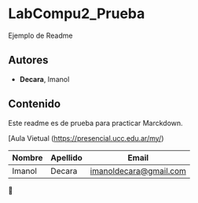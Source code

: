# LabCompu2_Prueba

Ejemplo de Readme

## Autores
- **Decara**, Imanol


## Contenido
Este readme es de prueba para practicar Marckdown.

[Aula Vietual     (https://presencial.ucc.edu.ar/my/)

|Nombre	    |Apellido	  |Email			            |
|-----------|-----------|-----------------------|
|Imanol	    |Decara	    |imanoldecara@gmail.com	|

👾
